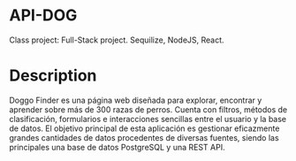 # API-DOG
Class project: Full-Stack project. Sequilize, NodeJS, React.
# Description
Doggo Finder es una página web diseñada para explorar, encontrar y aprender sobre más de 300 razas de perros. Cuenta con filtros, métodos de clasificación, formularios e interacciones sencillas entre el usuario y la base de datos. El objetivo principal de esta aplicación es gestionar eficazmente grandes cantidades de datos procedentes de diversas fuentes, siendo las principales una base de datos PostgreSQL y una REST API.
